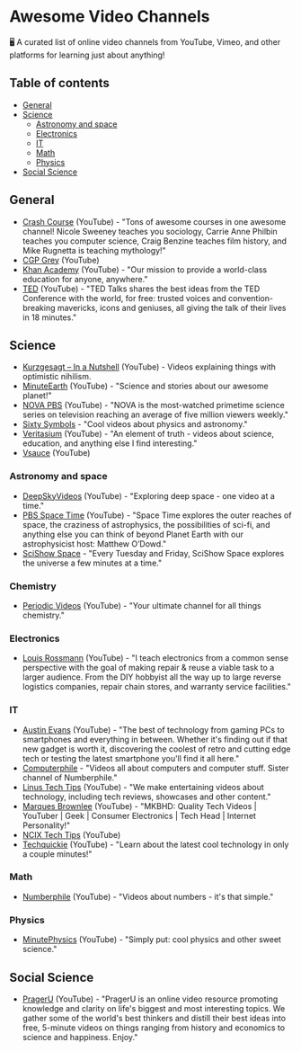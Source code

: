 # Awesome Video Channels
:desktop_computer:  A curated list of online video channels from YouTube, Vimeo, and other platforms for learning just about anything!

## Table of contents

* [General](#general)
* [Science](#science)
  * [Astronomy and space](#astronomy-and-space)
  * [Electronics](#electronics)
  * [IT](#it)
  * [Math](#math)
  * [Physics](#physics)
* [Social Science](#social-science)

## General

- [Crash Course](https://www.youtube.com/user/crashcourse) (YouTube) - "Tons of awesome courses in one awesome channel! Nicole Sweeney teaches you sociology, Carrie Anne Philbin teaches you computer science, Craig Benzine teaches film history, and Mike Rugnetta is teaching mythology!"
- [CGP Grey](https://www.youtube.com/user/CGPGrey) (YouTube)
- [Khan Academy](https://www.youtube.com/user/khanacademy) (YouTube) - "Our mission to provide a world-class education for anyone, anywhere."
- [TED](https://www.youtube.com/user/TEDtalksDirector) (YouTube) - "TED Talks shares the best ideas from the TED Conference with the world, for free: trusted voices and convention-breaking mavericks, icons and geniuses, all giving the talk of their lives in 18 minutes."

## Science

- [Kurzgesagt – In a Nutshell](https://www.youtube.com/user/Kurzgesagt) (YouTube) - Videos explaining things with optimistic nihilism. 
- [MinuteEarth](https://www.youtube.com/user/minuteearth) (YouTube) - "Science and stories about our awesome planet!"
- [NOVA PBS](https://www.youtube.com/user/NOVAonline) (YouTube) - "NOVA is the most-watched primetime science series on television reaching an average of five million viewers weekly."
- [Sixty Symbols](https://www.youtube.com/user/sixtysymbols) - "Cool videos about physics and astronomy."
- [Veritasium](https://www.youtube.com/user/1veritasium/) (YouTube) - "An element of truth - videos about science, education, and anything else I find interesting."
- [Vsauce](https://www.youtube.com/user/Vsauce) (YouTube)

### Astronomy and space

- [DeepSkyVideos](https://www.youtube.com/user/DeepSkyVideos) (YouTube) - "Exploring deep space - one video at a time."
- [PBS Space Time](https://www.youtube.com/channel/UC7_gcs09iThXybpVgjHZ_7g) (YouTube) - "Space Time explores the outer reaches of space, the craziness of astrophysics, the possibilities of sci-fi, and anything else you can think of beyond Planet Earth with our astrophysicist host: Matthew O’Dowd."
- [SciShow Space](https://www.youtube.com/user/scishowspace) - "Every Tuesday and Friday, SciShow Space explores the universe a few minutes at a time."

### Chemistry

- [Periodic Videos](https://www.youtube.com/user/periodicvideos) (YouTube) - "Your ultimate channel for all things chemistry."

### Electronics

- [Louis Rossmann](https://www.youtube.com/user/rossmanngroup) (YouTube) - "I teach electronics from a common sense perspective with the goal of making repair & reuse a viable task to a larger audience. From the DIY hobbyist all the way up to large reverse logistics companies, repair chain stores, and warranty service facilities."

### IT

- [Austin Evans](https://www.youtube.com/user/duncan33303) (YouTube) - "The best of technology from gaming PCs to smartphones and everything in between. Whether it's finding out if that new gadget is worth it, discovering the coolest of retro and cutting edge tech or testing the latest smartphone you'll find it all here."
- [Computerphile](https://www.youtube.com/user/Computerphile) - "Videos all about computers and computer stuff. Sister channel of Numberphile."
- [Linus Tech Tips](https://www.youtube.com/user/LinusTechTips) (YouTube) - "We make entertaining videos about technology, including tech reviews, showcases and other content."
- [Marques Brownlee](https://www.youtube.com/user/marquesbrownlee) (YouTube) - "MKBHD: Quality Tech Videos | YouTuber | Geek | Consumer Electronics | Tech Head | Internet Personality!"
- [NCIX Tech Tips](https://www.youtube.com/user/NCIXcom) (YouTube)
- [Techquickie](https://www.youtube.com/user/Techquickie) (YouTube) - "Learn about the latest cool technology in only a couple minutes!"

### Math

- [Numberphile](https://www.youtube.com/user/numberphile) (YouTube) - "Videos about numbers - it's that simple."

### Physics

- [MinutePhysics](https://www.youtube.com/user/minutephysics) (YouTube) - "Simply put: cool physics and other sweet science."

## Social Science

- [PragerU](https://www.youtube.com/user/PragerUniversity) (YouTube) - "PragerU is an online video resource promoting knowledge and clarity on life's biggest and most interesting topics. We gather some of the world's best thinkers and distill their best ideas into free, 5-minute videos on things ranging from history and economics to science and happiness. Enjoy."
